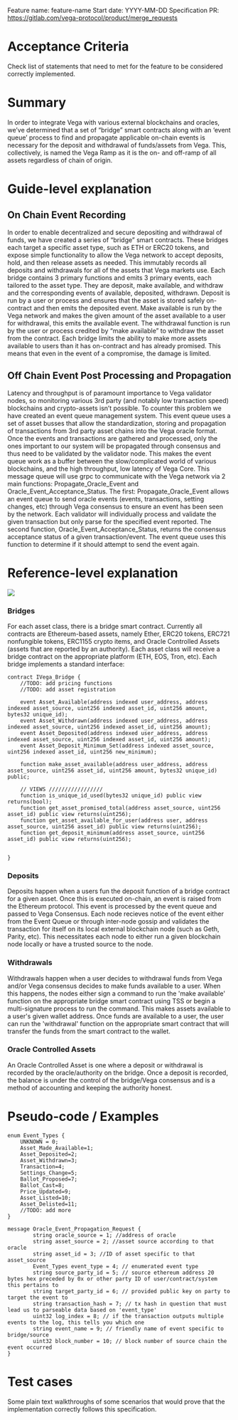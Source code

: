 Feature name: feature-name
Start date: YYYY-MM-DD
Specification PR: https://gitlab.com/vega-protocol/product/merge_requests

# Acceptance Criteria
Check list of statements that need to met for the feature to be considered correctly implemented.

# Summary
In order to integrate Vega with various external blockchains and oracles, we’ve determined that a set of “bridge” smart contracts along with an ‘event queue’ process to find and propagate applicable on-chain events is necessary for the deposit and withdrawal of funds/assets from Vega. This, collectively, is named the Vega Ramp as it is the on- and off-ramp of all assets regardless of chain of origin.


# Guide-level explanation
## On Chain Event Recording
In order to enable decentralized and secure depositing and withdrawal of funds, we have created a series of “bridge” smart contracts. These bridges each target a specific asset type, such as ETH or ERC20 tokens, and expose simple functionality to allow the Vega network to accept deposits, hold, and then release assets as needed. This immutably records all deposits and withdrawals for all of the assets that Vega markets use.
Each bridge contains 3 primary functions and emits 3 primary events, each tailored to the asset type. They are deposit, make available, and withdraw and the corresponding events of available, deposited, withdrawn. Deposit is run by a user or process and ensures that the asset is stored safely on-contract and then emits the deposited event. Make available is run by the Vega network and makes the given amount of the asset available to a user for withdrawal, this emits the available event. The withdrawal function is run by the user or process credited by “make available” to withdraw the asset from the contract.
Each bridge limits the ability to make more assets available to users than it has on-contract and has already promised. This means that even in the event of a compromise, the damage is limited.


## Off Chain Event Post Processing and Propagation
Latency and throughput is of paramount importance to Vega validator nodes, so monitoring various 3rd party (and notably low transaction speed) blockchains and crypto-assets isn’t possible. To counter this problem we have created an event queue management system. This event queue uses a set of asset busses that allow the standardization, storing and propagation of transactions from 3rd party asset chains into the Vega oracle format. Once the events and transactions are gathered and processed, only the ones important to our system will be propagated through consensus and thus need to be validated by the validator node. This makes the event queue work as a buffer between the slow/complicated world of various blockchains, and the high throughput, low latency of Vega Core.
This message queue will use grpc to communicate with the Vega network via 2 main functions: Propagate_Oracle_Event and Oracle_Event_Acceptance_Status. The first: Propagate_Oracle_Event  allows an event queue to send oracle events (events, transactions, setting changes, etc) through Vega consensus to ensure an event has been seen by the network. Each validator will individually process and validate the given transaction but only parse for the specified event reported.
The second function, Oracle_Event_Acceptance_Status, returns the consensus acceptance status of a given transaction/event. The event queue uses this function to determine if it should attempt to send the event again.


# Reference-level explanation


[![](https://mermaid.ink/img/eyJjb2RlIjoiZ3JhcGggVERcbiAgQVtVc2VyXS0tPnxSdW5zIERlcG9zaXQgZnVuY3Rpb24gd2l0aCBWZWdhIHB1YmxpYyBrZXl8QlxuICBCW0JyaWRnZSBTbWFydCBDb250cmFjdF0gLS0-fEVtaXRzIERlcG9zaXQgZXZlbnR8Q1xuICBDW0V2ZW50IFF1ZXVlXS0tPnxGaWx0ZXJzIGFuZCBmb3J3YXJkcyBhcHBsaWNhYmxlIGV2ZW50fERcbiAgRFtWZWdhIENvbnNlbnN1c10tLT58Q2hlY2tzIGV2ZW50IGFjY2VwdGFuY2Ugc3RhdHVzfENcbiAgRC0tPnxSdW5zIE1ha2UgQXZhaWxhYmxlIGZ1bmN0aW9uIG9uIGFzc2V0IHdpdGhkcmF3YWx8QlxuICBBLS0-fFJ1bnMgV2l0aGRyYXdhbCBmdW5jdGlvbiB0byByZWNlaXZlIGF2YWlsYWJsZSBmdW5kc3xCXG4gIFxuXHRcdFx0XHRcdCIsIm1lcm1haWQiOnsidGhlbWUiOiJkZWZhdWx0In0sInVwZGF0ZUVkaXRvciI6ZmFsc2V9)](https://mermaid-js.github.io/mermaid-live-editor/#/edit/eyJjb2RlIjoiZ3JhcGggVERcbiAgQVtVc2VyXS0tPnxSdW5zIERlcG9zaXQgZnVuY3Rpb24gd2l0aCBWZWdhIHB1YmxpYyBrZXl8QlxuICBCW0JyaWRnZSBTbWFydCBDb250cmFjdF0gLS0-fEVtaXRzIERlcG9zaXQgZXZlbnR8Q1xuICBDW0V2ZW50IFF1ZXVlXS0tPnxGaWx0ZXJzIGFuZCBmb3J3YXJkcyBhcHBsaWNhYmxlIGV2ZW50fERcbiAgRFtWZWdhIENvbnNlbnN1c10tLT58Q2hlY2tzIGV2ZW50IGFjY2VwdGFuY2Ugc3RhdHVzfENcbiAgRC0tPnxSdW5zIE1ha2UgQXZhaWxhYmxlIGZ1bmN0aW9uIG9uIGFzc2V0IHdpdGhkcmF3YWx8QlxuICBBLS0-fFJ1bnMgV2l0aGRyYXdhbCBmdW5jdGlvbiB0byByZWNlaXZlIGF2YWlsYWJsZSBmdW5kc3xCXG4gIFxuXHRcdFx0XHRcdCIsIm1lcm1haWQiOnsidGhlbWUiOiJkZWZhdWx0In0sInVwZGF0ZUVkaXRvciI6ZmFsc2V9)

### Bridges
For each asset class, there is a bridge smart contract. Currently all contracts are Ethereum-based assets, namely Ether, ERC20 tokens, ERC721 nonfungible tokens, ERC1155 crypto items, and Oracle Controlled Assets (assets that are reported by an authority). Each asset class will receive a bridge contract on the appropriate platform (ETH, EOS, Tron, etc). 
Each bridge implements a standard interface:
```
contract IVega_Bridge {
    //TODO: add pricing functions
    //TODO: add asset registration

    event Asset_Available(address indexed user_address, address indexed asset_source, uint256 indexed asset_id, uint256 amount, bytes32 unique_id);
    event Asset_Withdrawn(address indexed user_address, address indexed asset_source, uint256 indexed asset_id, uint256 amount);
    event Asset_Deposited(address indexed user_address, address indexed asset_source, uint256 indexed asset_id, uint256 amount);
    event Asset_Deposit_Minimum_Set(address indexed asset_source, uint256 indexed asset_id, uint256 new_minimum);

    function make_asset_available(address user_address, address asset_source, uint256 asset_id, uint256 amount, bytes32 unique_id) public;

    // VIEWS /////////////////
    function is_unique_id_used(bytes32 unique_id) public view returns(bool);
    function get_asset_promised_total(address asset_source, uint256 asset_id) public view returns(uint256);
    function get_asset_available_for_user(address user, address asset_source, uint256 asset_id) public view returns(uint256);
    function get_deposit_minimum(address asset_source, uint256 asset_id) public view returns(uint256);


}
```

### Deposits
Deposits happen when a users fun the deposit function of a bridge contract for a given asset. Once this is executed on-chain, an event is raised from the Ethereum protocol. This event is processed by the event queue and passed to Vega Consensus. Each node recieves notice of the event either from the Event Queue or through inter-node gossip and validates the transaction for itself on its local external blockchain node (such as Geth, Parity, etc). This necessitates each node to either run a given blockchain node locally or have a trusted source to the node.

### Withdrawals 
Withdrawals happen when a user decides to withdrawal funds from Vega and/or Vega consensus decides to make funds available to a user. When this happens, the nodes either sign a command to run the 'make available' function on the appropriate bridge smart contract using TSS or begin a multi-signature process to run the command. This makes assets available to a user's given wallet address. Once funds are available to a user, the user can run the 'withdrawal' function on the appropriate smart contract that will transfer the funds from the smart contract to the wallet.

### Oracle Controlled Assets
An Oracle Controlled Asset is one where a deposit or withdrawal is recorded by the oracle/authority on the bridge. Once a deposit is recorded, the balance is under the control of the bridge/Vega consensus and is a method of accounting and keeping the authority honest.

# Pseudo-code / Examples
```
enum Event_Types {
    UNKNOWN = 0;
    Asset_Made_Available=1;
    Asset_Deposited=2;
    Asset_Withdrawn=3;
    Transaction=4;
    Settings_Change=5;
    Ballot_Proposed=7;
    Ballot_Cast=8;
    Price_Updated=9;
    Asset_Listed=10;
    Asset_Delisted=11;
    //TODO: add more
}
```

```
message Oracle_Event_Propagation_Request {
        string oracle_source = 1; //address of oracle
        string asset_source = 2; //asset source according to that oracle
        string asset_id = 3; //ID of asset specific to that asset_source
        Event_Types event_type = 4; // enumerated event type
        string source_party_id = 5; // source ethereum address 20 bytes hex preceded by 0x or other party ID of user/contract/system this pertains to
        string target_party_id = 6; // provided public key on party to target the event to
        string transaction_hash = 7; // tx hash in question that must lead us to parseable data based on 'event_type'
        uint32 log_index = 8; // if the transaction outputs multiple events to the log, this tells you which one
        string event_name = 9; // friendly name of event specific to bridge/source
        uint32 block_number = 10; // block number of source chain the event occurred 
}
```

# Test cases
Some plain text walkthroughs of some scenarios that would prove that the implementation correctly follows this specification.
